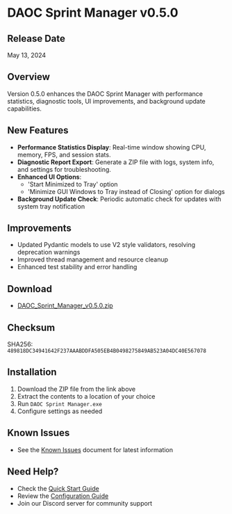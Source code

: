 # DAOC Sprint Manager v0.5.0

## Release Date
May 13, 2024

## Overview
Version 0.5.0 enhances the DAOC Sprint Manager with performance statistics, diagnostic tools, UI improvements, and background update capabilities.

## New Features
- **Performance Statistics Display**: Real-time window showing CPU, memory, FPS, and session stats.
- **Diagnostic Report Export**: Generate a ZIP file with logs, system info, and settings for troubleshooting.
- **Enhanced UI Options**:
  - 'Start Minimized to Tray' option
  - 'Minimize GUI Windows to Tray instead of Closing' option for dialogs
- **Background Update Check**: Periodic automatic check for updates with system tray notification

## Improvements
- Updated Pydantic models to use V2 style validators, resolving deprecation warnings
- Improved thread management and resource cleanup
- Enhanced test stability and error handling

## Download
- [DAOC_Sprint_Manager_v0.5.0.zip](https://github.com/Aycrith/DAOCSprintManager/releases/download/v0.5.0/DAOC_Sprint_Manager_v0.5.0.zip)

## Checksum
SHA256: `489818DC34941642F237AAABDDFA505EB4B0498275849AB523A04DC40E567078`

## Installation
1. Download the ZIP file from the link above
2. Extract the contents to a location of your choice
3. Run `DAOC Sprint Manager.exe`
4. Configure settings as needed

## Known Issues
- See the [Known Issues](https://github.com/Aycrith/DAOCSprintManager/blob/main/docs/KNOWN_ISSUES.md) document for latest information

## Need Help?
- Check the [Quick Start Guide](https://github.com/Aycrith/DAOCSprintManager/blob/main/docs/QUICK_START_GUIDE.md)
- Review the [Configuration Guide](https://github.com/Aycrith/DAOCSprintManager/blob/main/docs/CONFIGURATION.md)
- Join our Discord server for community support 
